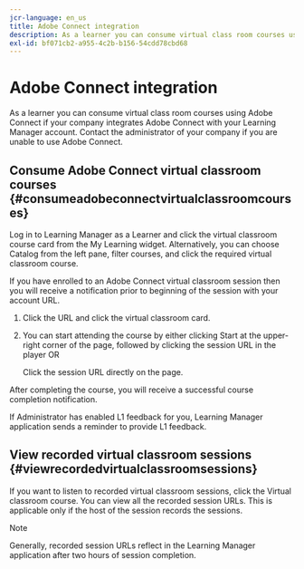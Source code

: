 ```yaml
---
jcr-language: en_us
title: Adobe Connect integration
description: As a learner you can consume virtual class room courses using Adobe Connect if your company integrates Adobe Connect with your Learning Manager account. Contact the administrator of your company if you are unable to use Adobe Connect.
exl-id: bf071cb2-a955-4c2b-b156-54cdd78cbd68
---
```

# Adobe Connect integration

As a learner you can consume virtual class room courses using Adobe Connect if your company integrates Adobe Connect with your Learning Manager account. Contact the administrator of your company if you are unable to use Adobe Connect.

## Consume Adobe Connect virtual classroom courses {#consumeadobeconnectvirtualclassroomcourses}

Log in to Learning Manager as a Learner and click the virtual classroom course card from the My Learning widget. Alternatively, you can choose Catalog from the left pane, filter courses, and click the required virtual classroom course.

If you have enrolled to an Adobe Connect virtual classroom session then you will receive a notification prior to beginning of the session with your account URL.

1. Click the URL and click the virtual classroom card.
1. You can start attending the course by either clicking Start at the upper-right corner of the page, followed by clicking the session URL in the player OR

   Click the session URL directly on the page.

After completing the course, you will receive a successful course completion notification.

If Administrator has enabled L1 feedback for you, Learning Manager application sends a reminder to provide L1 feedback.

## View recorded virtual classroom sessions {#viewrecordedvirtualclassroomsessions}

If you want to listen to recorded virtual classroom sessions, click the Virtual classroom course. You can view all the recorded session URLs. This is applicable only if the host of the session records the sessions.

>[!NOTE]
>
>Generally, recorded session URLs reflect in the Learning Manager application after two hours of session completion.

